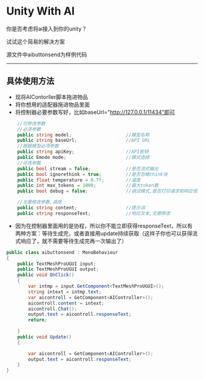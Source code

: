 # Unity With AI

你是否考虑将ai接入到你的unity？


试试这个简易的解决方案


源文件中aibuttonsend为样例代码

-----
## 具体使用方法

- 现将AIContorller脚本拖进物品
- 将你想用的适配器拖进物品里面
- 将控制器必要参数写好，比如baseUrl="http://127.0.0.1/11434"即可
~~~csharp
    //可修改参数
    //必须参数
    public string model;                    //模型名称
    public string baseUrl;                  //API URL
    //根据模型必须参数
    public string apiKey;                   //API密钥
    public Emode mode;                      //模式选择
    //可选参数
    public bool stream = false;             //是否流式输出
    public bool ignorethink = true;         //是否忽略think块
    public float temperature = 0.7f;        //温度
    public int max_tokens = 1000;           //最大token数
    public bool debug = false;              //调试模式,是否打印请求和响应信息

    //无需修改参数,调用
    public string content;                  //提示词
    public string responseText;             //响应文本,无需修改
~~~


- 因为在控制器里面用的是协程，所以你不能立即获得responseText，所以有两种方案：等待生成完，或者直接用update持续获取（这样子你也可以获得流式响应了，就不需要等待生成完再一次输出了）

  
~~~ csharp
public class aibuttonsend : MonoBehaviour
{
    public TextMeshProUGUI input;
    public TextMeshProUGUI output;
    public void OnClick()
    {
        var intmp = input.GetComponent<TextMeshProUGUI>();
        string intext = intmp.text;
        var aicontroll = GetComponent<AIController>();
        aicontroll.content = intext;
        aicontroll.Chat();
        output.text = aicontroll.responseText;
        return;
        
    }
    public void Update()
    {

        var aicontroll = GetComponent<AIController>();
        output.text = aicontroll.responseText;
    }
}
~~~